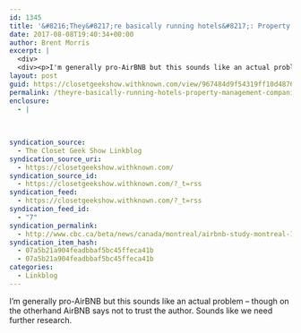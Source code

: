 ```yaml
---
id: 1345
title: '&#8216;They&#8217;re basically running hotels&#8217;: Property management companies Airbnb&#8217;s biggest winners &#8211; Montreal &#8211; CBC News'
date: 2017-08-08T19:40:34+00:00
author: Brent Morris
excerpt: |
  <div>
  <div><p>I'm generally pro-AirBNB but this sounds like an actual problem - though on the otherhand AirBNB says not to trust the author. Sounds like we need further research.&nbsp;</p></div></div>
layout: post
guid: https://closetgeekshow.withknown.com/view/967484d9f54319ff10d487614e087d47
permalink: /theyre-basically-running-hotels-property-management-companies-airbnbs-biggest-winners-montreal-cbc-news/
enclosure:
  - |
    
    
    
syndication_source:
  - The Closet Geek Show Linkblog
syndication_source_uri:
  - https://closetgeekshow.withknown.com/
syndication_source_id:
  - https://closetgeekshow.withknown.com/?_t=rss
syndication_feed:
  - https://closetgeekshow.withknown.com/?_t=rss
syndication_feed_id:
  - "7"
syndication_permalink:
  - http://www.cbc.ca/beta/news/canada/montreal/airbnb-study-montreal-1.4237710
syndication_item_hash:
  - 07a5b21a904feadbbaf5bc45ffeca41b
  - 07a5b21a904feadbbaf5bc45ffeca41b
categories:
  - Linkblog
---
```

<div class="known-bookmark">
  <div class="e-content">
    <p>
      I&#8217;m generally pro-AirBNB but this sounds like an actual problem &#8211; though on the otherhand AirBNB says not to trust the author. Sounds like we need further research. 
    </p>
  </div>
</div>